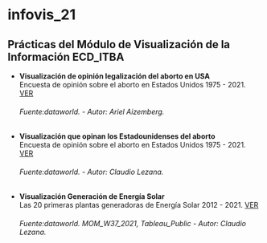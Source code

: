 
# infovis_21

## Prácticas del Módulo de Visualización de la Información ECD_ITBA


- **Visualización de opinión legalización del aborto en USA**  
    Encuesta de opinión sobre el aborto en Estados Unidos 1975 - 2021.  [VER](https://cdlezana.github.io/infovis_21/mom2021_w36.html)  
    ###### Fuente:dataworld. - Autor: Ariel Aizemberg.
    
- **Visualización que opinan los Estadounidenses del aborto**  
    Encuesta de opinión sobre el aborto en Estados Unidos 1975 - 2021.  [VER](https://cdlezana.github.io/infovis_21/mom_w36_2021_cl.html)  
    ###### Fuente:dataworld. - Autor: Claudio Lezana.    

- **Visualización Generación de Energía Solar**  
    Las 20 primeras plantas generadoras de Energía Solar 2012 - 2021.  [VER](https://cdlezana.github.io/infovis_21/mom_w37_2021.html)  
    ###### Fuente:dataworld. MOM_W37_2021, Tableau_Public - Autor: Claudio Lezana.    


 

